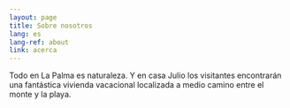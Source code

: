 ```yaml
---
layout: page
title: Sobre nosotros
lang: es
lang-ref: about
link: acerca
---
```


Todo en La Palma es naturaleza. Y en casa Julio los visitantes encontrarán una fantástica vivienda vacacional localizada a medio camino entre el monte y la playa.
